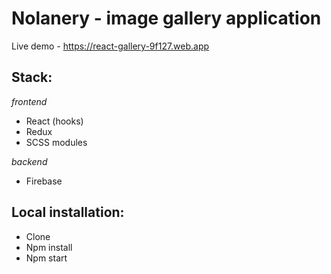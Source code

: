 # Nolanery - image gallery application
Live demo - https://react-gallery-9f127.web.app

## Stack: ##

*frontend*
- React (hooks)
- Redux
- SCSS modules

*backend*
- Firebase

## Local installation:

- Clone
- Npm install
- Npm start
